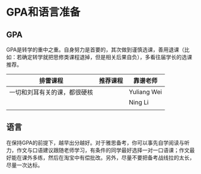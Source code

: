 # GPA和语言准备

## GPA

GPA是转学的重中之重。自身努力是首要的，其次做到谨慎选课，善用退课（比如：若确定转学就把思修类课程退掉，但是相关后果自负），多看往届学长的选课推荐。

| 排雷课程           | 推荐课程 | 靠谱老师        |
| -------------- | ---- | ----------- |
| 一切和刘耳有关的课，都很硬核 |      | Yuliang Wei |
|                |      | Ning Li     |
|                |      |             |

## 语言

在保持GPA的前提下，越早出分越好。对于雅思备考，你可以事先自学阅读与听力，作文与口语建议跟随老师学习，有条件的同学最好选择一对一口语课；作文最好能在课外多练，然后在淘宝中有偿批改。另外，尽量不要把备考战线拉的太长，尽量一次达标。
